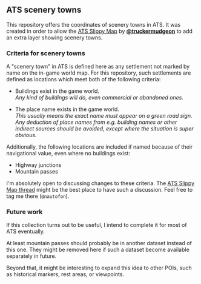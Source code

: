 ## ATS scenery towns

This repository offers the coordinates of scenery towns in ATS.
It was created in order to allow the
[ATS Slippy Map](https://forum.scssoft.com/viewtopic.php?t=318267)
by [**@truckermudgeon**](https://github.com/truckermudgeon)
to add an extra layer showing scenery towns.

### Criteria for scenery towns

A "scenery town" in ATS is defined here as any settlement not marked by name
on the in-game world map. For this repository, such settlements are defined
as locations which meet both of the following criteria:

- Buildings exist in the game world.  
  *Any kind of buildings will do, even commercial or abandoned ones.*

- The place name exists in the game world.  
  *This usually means the exact name must appear on a green road sign.
  Any deduction of place names from e.g. building names or other indirect
  sources should be avoided, except where the situation is super obvious.*

Additionally, the following locations are included if named because of their
navigational value, even where no buildings exist:

- Highway junctions
- Mountain passes

I'm absolutely open to discussing changes to these criteria. The
[ATS Slippy Map thread](https://forum.scssoft.com/viewtopic.php?t=318267)
might be the best place to have such a discussion. Feel free to tag me there
(`@nautofon`).

### Future work

If this collection turns out to be useful, I intend to complete it for most
of ATS eventually.

At least mountain passes should probably be in another dataset instead of
this one. They might be removed here if such a dataset become available
separately in future.

Beyond that, it might be interesting to expand this idea to other POIs,
such as historical markers, rest areas, or viewpoints.
